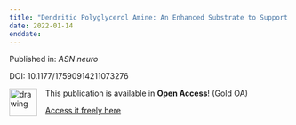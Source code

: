 ```yaml
---
title: "Dendritic Polyglycerol Amine: An Enhanced Substrate to Support Long-Term Neural Cell Culture."
date: 2022-01-14
enddate:
---
```


Published in: *ASN neuro*

DOI: 10.1177/17590914211073276

<img src="https://upload.wikimedia.org/wikipedia/commons/thumb/7/77/Open_Access_logo_PLoS_transparent.svg/800px-Open_Access_logo_PLoS_transparent.svg.png" alt="drawing" width="50" align="left"/> &nbsp;&nbsp;&nbsp;This publication is available in **Open Access**! (Gold OA)

&nbsp;&nbsp;&nbsp;[Access it freely here](https://journals.sagepub.com/doi/pdf/10.1177/17590914211073276
)

